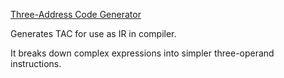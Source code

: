 [Three-Address Code Generator](main.ml)

Generates TAC for use as IR in compiler.

It breaks down complex expressions into simpler three-operand instructions.
